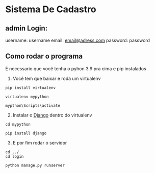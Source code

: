 # Sistema De Cadastro
 
 
 ## admin Login:
 username: username
 email: email@adress.com
 password: password

## Como rodar o programa
 É necessario que você tenha o pyhon 3.9 pra cima e pip instalados
 
 1. Você tem que baixar e roda um virtualenv
``` 
pip install virtualenv

virtualenv mypython

mypthon\Scripts\activate
```

2. Instalar o [Django](https://www.djangoproject.com) dentro do virtualenv
```
cd mypython

pip install django
```

3. E por fim rodar o servidor
```
cd ../
cd login

python manage.py runserver
```
